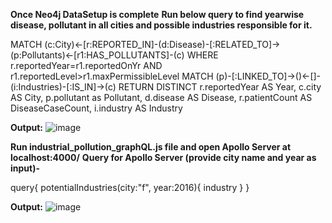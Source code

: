 **Once Neo4j DataSetup is complete**
**Run below query to find yearwise disease, pollutant in all cities and possible industries responsible for it.**

MATCH (c:City)<-[r:REPORTED_IN]-(d:Disease)-[:RELATED_TO]->(p:Pollutants)<-[r1:HAS_POLLUTANTS]-(c) WHERE r.reportedYear=r1.reportedOnYr AND r1.reportedLevel>r1.maxPermissibleLevel
MATCH (p)-[:LINKED_TO]->()<-[]-(i:Industries)-[:IS_IN]->(c)
RETURN DISTINCT r.reportedYear AS Year, c.city AS City, p.pollutant as Pollutant, d.disease AS Disease, r.patientCount AS DiseaseCaseCount, i.industry AS Industry

**Output:**
![image](https://user-images.githubusercontent.com/85310413/120697621-96a91280-c4cb-11eb-8c89-e83aeb3a25aa.png)




**Run industrial_pollution_graphQL.js file and open Apollo Server at localhost:4000/**
**Query for Apollo Server (provide city name and year as input)-**

query{ 
potentialIndustries(city:"f", year:2016){ 
industry 
  } 
}

**Output:**
![image](https://user-images.githubusercontent.com/85310413/120697774-c35d2a00-c4cb-11eb-9fd5-1041a9dd1c54.png)
